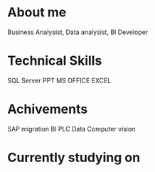# About me<br>
Business Analysist, Data analysist, BI Developer

# Technical Skills<br>
SQL Server PPT MS OFFICE EXCEL

# Achivements<br>
SAP migration
BI
PLC Data 
Computer vision

# Currently studying on

